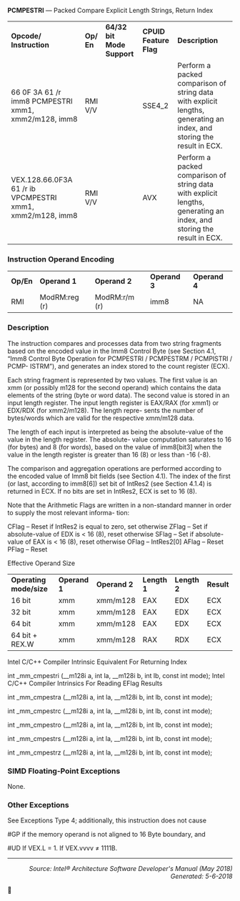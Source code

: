 <b>PCMPESTRI</b> —  Packed Compare Explicit Length Strings, Return Index
<table>
	<tr>
		<td><b>Opcode/ Instruction</b></td>
		<td><b>Op/ En</b></td>
		<td><b>64/32 bit Mode Support</b></td>
		<td><b>CPUID Feature Flag</b></td>
		<td><b>Description</b></td>
	</tr>
	<tr>
		<td>66 0F 3A 61 /r imm8 PCMPESTRI xmm1, xmm2/m128, imm8</td>
		<td>RMI V/V</td>
		<td></td>
		<td>SSE4_2</td>
		<td>Perform a packed comparison of string data with explicit lengths, generating an index, and storing the result in ECX.</td>
	</tr>
	<tr>
		<td>VEX.128.66.0F3A 61 /r ib VPCMPESTRI xmm1, xmm2/m128, imm8</td>
		<td>RMI V/V</td>
		<td></td>
		<td>AVX</td>
		<td>Perform a packed comparison of string data with explicit lengths, generating an index, and storing the result in ECX.</td>
	</tr>
</table>


### Instruction Operand Encoding
<table>
	<tr>
		<td><b>Op/En</b></td>
		<td><b>Operand 1</b></td>
		<td><b>Operand 2</b></td>
		<td><b>Operand 3</b></td>
		<td><b>Operand 4</b></td>
	</tr>
	<tr>
		<td>RMI</td>
		<td>ModRM:reg (r)</td>
		<td>ModRM:r/m (r)</td>
		<td>imm8</td>
		<td>NA</td>
	</tr>
</table>


### Description
The instruction compares and processes data from two string fragments based on the encoded value in the Imm8
Control Byte (see Section 4.1, “Imm8 Control Byte Operation for PCMPESTRI / PCMPESTRM / PCMPISTRI / PCMP-
ISTRM”), and generates an index stored to the count register (ECX).

Each string fragment is represented by two values. The first value is an xmm (or possibly m128 for the second
operand) which contains the data elements of the string (byte or word data). The second value is stored in an input
length register. The input length register is EAX/RAX (for xmm1) or EDX/RDX (for xmm2/m128). The length repre-
sents the number of bytes/words which are valid for the respective xmm/m128 data.

The length of each input is interpreted as being the absolute-value of the value in the length register. The absolute-
value computation saturates to 16 (for bytes) and 8 (for words), based on the value of imm8[bit3] when the value
in the length register is greater than 16 (8) or less than -16 (-8).

The comparison and aggregation operations are performed according to the encoded value of Imm8 bit fields (see
Section 4.1). The index of the first (or last, according to imm8[6]) set bit of IntRes2 (see Section 4.1.4) is returned
in ECX. If no bits are set in IntRes2, ECX is set to 16 (8).

Note that the Arithmetic Flags are written in a non-standard manner in order to supply the most relevant informa-
tion:

CFlag – Reset if IntRes2 is equal to zero, set otherwise
ZFlag – Set if absolute-value of EDX is < 16 (8), reset otherwise
SFlag – Set if absolute-value of EAX is < 16 (8), reset otherwise
OFlag – IntRes2[0]
AFlag – Reset
PFlag – Reset

Effective Operand Size
<table>
	<tr>
		<td><b>Operating mode/size</b></td>
		<td><b>Operand 1</b></td>
		<td><b>Operand 2</b></td>
		<td><b>Length 1</b></td>
		<td><b>Length 2</b></td>
		<td><b>Result</b></td>
	</tr>
	<tr>
		<td>16 bit</td>
		<td>xmm</td>
		<td>xmm/m128</td>
		<td>EAX</td>
		<td>EDX</td>
		<td>ECX</td>
	</tr>
	<tr>
		<td>32 bit</td>
		<td>xmm</td>
		<td>xmm/m128</td>
		<td>EAX</td>
		<td>EDX</td>
		<td>ECX</td>
	</tr>
	<tr>
		<td>64 bit</td>
		<td>xmm</td>
		<td>xmm/m128</td>
		<td>EAX</td>
		<td>EDX</td>
		<td>ECX</td>
	</tr>
	<tr>
		<td>64 bit + REX.W</td>
		<td>xmm</td>
		<td>xmm/m128</td>
		<td>RAX</td>
		<td>RDX</td>
		<td>ECX</td>
	</tr>
</table>

Intel C/C++ Compiler Intrinsic Equivalent For Returning Index

int     _mm_cmpestri (__m128i a, int la, __m128i b, int lb, const int mode);
Intel C/C++ Compiler Intrinsics For Reading EFlag Results

int     _mm_cmpestra (__m128i a, int la, __m128i b, int lb, const int mode);

int     _mm_cmpestrc (__m128i a, int la, __m128i b, int lb, const int mode);

int     _mm_cmpestro (__m128i a, int la, __m128i b, int lb, const int mode);

int     _mm_cmpestrs (__m128i a, int la, __m128i b, int lb, const int mode);

int     _mm_cmpestrz (__m128i a, int la, __m128i b, int lb, const int mode);

### SIMD Floating-Point Exceptions

None.

### Other Exceptions

See Exceptions Type 4; additionally, this instruction does not cause <p>#GP if the memory operand is not aligned to 16
Byte boundary, and
<p>#UD
If VEX.L = 1.
If VEX.vvvv ≠ 1111B.

 --- 
<p align="right"><i>Source: Intel® Architecture Software Developer's Manual (May 2018)<br>Generated: 5-6-2018</i></p>
